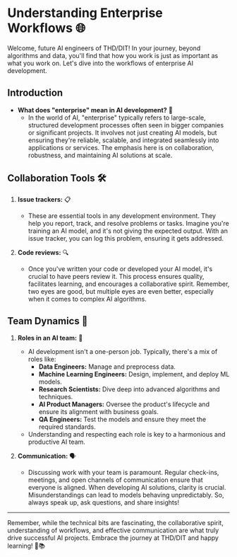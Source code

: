 # Understanding Enterprise Workflows 🌐

Welcome, future AI engineers of THD/DIT! In your journey, beyond algorithms and data, you'll find that how you work is just as important as what you work on. Let's dive into the workflows of enterprise AI development.

## Introduction

- **What does "enterprise" mean in AI development?** 🤖
  - In the world of AI, "enterprise" typically refers to large-scale, structured development processes often seen in bigger companies or significant projects. It involves not just creating AI models, but ensuring they're reliable, scalable, and integrated seamlessly into applications or services. The emphasis here is on collaboration, robustness, and maintaining AI solutions at scale.

## Collaboration Tools 🛠️

1. **Issue trackers:** 📋
   - These are essential tools in any development environment. They help you report, track, and resolve problems or tasks. Imagine you're training an AI model, and it's not giving the expected output. With an issue tracker, you can log this problem, ensuring it gets addressed.

2. **Code reviews:** 🔍
   - Once you've written your code or developed your AI model, it's crucial to have peers review it. This process ensures quality, facilitates learning, and encourages a collaborative spirit. Remember, two eyes are good, but multiple eyes are even better, especially when it comes to complex AI algorithms.

## Team Dynamics 🤝

1. **Roles in an AI team:** 🧠
   - AI development isn't a one-person job. Typically, there's a mix of roles like:
     - **Data Engineers:** Manage and preprocess data.
     - **Machine Learning Engineers:** Design, implement, and deploy ML models.
     - **Research Scientists:** Dive deep into advanced algorithms and techniques.
     - **AI Product Managers:** Oversee the product's lifecycle and ensure its alignment with business goals.
     - **QA Engineers:** Test the models and ensure they meet the required standards.
   - Understanding and respecting each role is key to a harmonious and productive AI team.

2. **Communication:** 🗣️
   - Discussing work with your team is paramount. Regular check-ins, meetings, and open channels of communication ensure that everyone is aligned. When developing AI solutions, clarity is crucial. Misunderstandings can lead to models behaving unpredictably. So, always speak up, ask questions, and share insights!

---

Remember, while the technical bits are fascinating, the collaborative spirit, understanding of workflows, and effective communication are what truly drive successful AI projects. Embrace the journey at THD/DIT and happy learning! 🚀📚